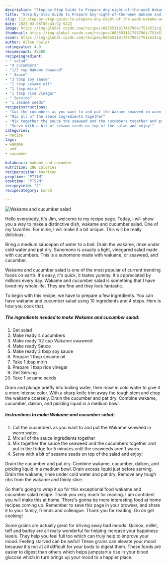 ```yaml
---
description: "Step-by-Step Guide to Prepare Any-night-of-the-week Wakame and cucumber salad"
title: "Step-by-Step Guide to Prepare Any-night-of-the-week Wakame and cucumber salad"
slug: 112-step-by-step-guide-to-prepare-any-night-of-the-week-wakame-and-cucumber-salad
date: 2022-03-08T06:43:52.942Z
image: https://img-global.cpcdn.com/recipes/6055531817467904/751x532cq70/wakame-and-cucumber-salad-recipe-main-photo.jpg
thumbnail: https://img-global.cpcdn.com/recipes/6055531817467904/751x532cq70/wakame-and-cucumber-salad-recipe-main-photo.jpg
cover: https://img-global.cpcdn.com/recipes/6055531817467904/751x532cq70/wakame-and-cucumber-salad-recipe-main-photo.jpg
author: Allen Fowler
ratingvalue: 4.9
reviewcount: 48280
recipeingredient:
- " salad"
- "4 cucumbers"
- "1/2 cup Wakame swaweed"
- " Sauce"
- "3 tbsp soy sauce"
- "1 tbsp sesame oil"
- "1 tbsp mirin"
- "1 tbsp rice vinegar"
- " Serving"
- "1 sesame seeds"
recipeinstructions:
- "Cut the cucumbers as you want to and put the Wakame seaweed in warm water."
- "Mix all of the sauce ingredients together"
- "Mix together the sauce the seaweed and the cucumbers together and put in the fridge for 5 minutes until the seaweeds aren&#39;t warm."
- "Serve with a bit of sesame seeds on top of the salad and enjoy!"
categories:
- Recipe
tags:
- wakame
- and
- cucumber

katakunci: wakame and cucumber 
nutrition: 286 calories
recipecuisine: American
preptime: "PT11M"
cooktime: "PT52M"
recipeyield: "2"
recipecategory: Lunch

---
```



![Wakame and cucumber salad](https://img-global.cpcdn.com/recipes/6055531817467904/751x532cq70/wakame-and-cucumber-salad-recipe-main-photo.jpg)

Hello everybody, it's Jim, welcome to my recipe page. Today, I will show you a way to make a distinctive dish, wakame and cucumber salad. One of my favorites. For mine, I will make it a bit unique. This will be really delicious.

Bring a medium saucepan of water to a boil. Drain the wakame, rinse under cold water and pat dry. Sunomono is usually a light, vinegared salad made with cucumbers. This is a sunomono made with wakame, or seaweed, and cucumber.

Wakame and cucumber salad is one of the most popular of current trending foods on earth. It's easy, it's quick, it tastes yummy. It's appreciated by millions every day. Wakame and cucumber salad is something that I have loved my whole life. They are fine and they look fantastic.


To begin with this recipe, we have to prepare a few ingredients. You can have wakame and cucumber salad using 10 ingredients and 4 steps. Here is how you cook that.

<!--inarticleads1-->

##### The ingredients needed to make Wakame and cucumber salad:

1. Get  salad
1. Make ready 4 cucumbers
1. Make ready 1/2 cup Wakame swaweed
1. Make ready  Sauce
1. Make ready 3 tbsp soy sauce
1. Prepare 1 tbsp sesame oil
1. Take 1 tbsp mirin
1. Prepare 1 tbsp rice vinegar
1. Get  Serving
1. Take 1 sesame seeds


Drain and plunge briefly into boiling water, then rinse in cold water to give it a more intense color. With a sharp knife trim away the tough stem and chop the wakame coarsely. Drain the cucumber and pat dry. Combine wakame, cucumber, daikon, and pickling liquid in a medium bowl. 

<!--inarticleads2-->

##### Instructions to make Wakame and cucumber salad:

1. Cut the cucumbers as you want to and put the Wakame seaweed in warm water.
1. Mix all of the sauce ingredients together
1. Mix together the sauce the seaweed and the cucumbers together and put in the fridge for 5 minutes until the seaweeds aren&#39;t warm.
1. Serve with a bit of sesame seeds on top of the salad and enjoy!


Drain the cucumber and pat dry. Combine wakame, cucumber, daikon, and pickling liquid in a medium bowl. Drain excess liquid just before serving. Drain the wakame, rinse under cold water and pat dry. Remove any tough ribs from the wakame and thinly slice. 

So that's going to wrap it up for this exceptional food wakame and cucumber salad recipe. Thank you very much for reading. I am confident you will make this at home. There's gonna be more interesting food at home recipes coming up. Remember to save this page in your browser, and share it to your family, friends and colleague. Thank you for reading. Go on get cooking!

Some grains are actually great for driving away bad moods. Quinoa, millet, teff and barley are all really wonderful for helping increase your happiness levels. They help you feel full too which can truly help to improve your mood. Feeling starved can be awful! These grains can elevate your mood because it's not at all difficult for your body to digest them. These foods are easier to digest than others which helps jumpstart a rise in your blood glucose which in turn brings up your mood to a happier place.
